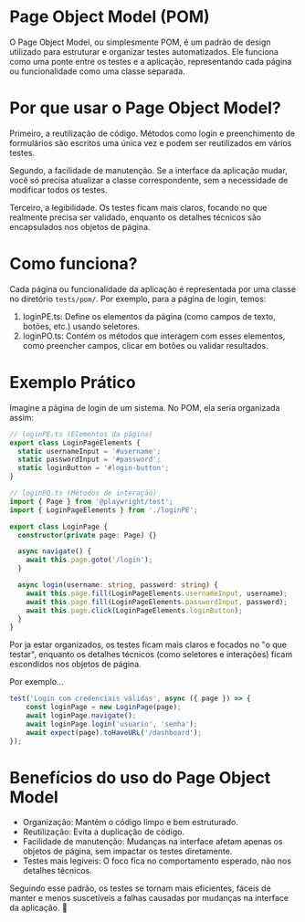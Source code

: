 # Page Object Model (POM)
O Page Object Model, ou simplesmente POM, é um padrão de design utilizado para estruturar e organizar testes automatizados. Ele funciona como uma ponte entre os testes e a aplicação, representando cada página ou funcionalidade como uma classe separada.

# Por que usar o Page Object Model?

Primeiro, a reutilização de código. Métodos como login e preenchimento de formulários são escritos uma única vez e podem ser reutilizados em vários testes.

Segundo, a facilidade de manutenção. Se a interface da aplicação mudar, você só precisa atualizar a classe correspondente, sem a necessidade de modificar todos os testes.

Terceiro, a legibilidade. Os testes ficam mais claros, focando no que realmente precisa ser validado, enquanto os detalhes técnicos são encapsulados nos objetos de página.

# Como funciona?

Cada página ou funcionalidade da aplicação é representada por uma classe no diretório `tests/pom/`. Por exemplo, para a página de login, temos:

1. loginPE.ts: Define os elementos da página (como campos de texto, botões, etc.) usando seletores.
2. loginPO.ts: Contém os métodos que interagem com esses elementos, como preencher campos, clicar em botões ou validar resultados.

# Exemplo Prático

Imagine a página de login de um sistema. No POM, ela seria organizada assim:

```typescript
// loginPE.ts (Elementos da página)
export class LoginPageElements {
  static usernameInput = '#username';
  static passwordInput = '#password';
  static loginButton = '#login-button';
}

// loginPO.ts (Métodos de interação)
import { Page } from '@playwright/test';
import { LoginPageElements } from './loginPE';

export class LoginPage {
  constructor(private page: Page) {}

  async navigate() {
    await this.page.goto('/login');
  }

  async login(username: string, password: string) {
    await this.page.fill(LoginPageElements.usernameInput, username);
    await this.page.fill(LoginPageElements.passwordInput, password);
    await this.page.click(LoginPageElements.loginButton);
  }
}
```
Por ja estar organizados, os testes ficam mais claros e focados no "o que testar", enquanto os detalhes técnicos (como seletores e interações) ficam escondidos nos objetos de página.

Por exemplo...

```typescript
test('Login com credenciais válidas', async ({ page }) => {
    const loginPage = new LoginPage(page);
    await loginPage.navigate();
    await loginPage.login('usuario', 'senha');
    await expect(page).toHaveURL('/dashboard');
});
```

# Benefícios do uso do Page Object Model

* Organização: Mantém o código limpo e bem estruturado.
* Reutilização: Evita a duplicação de código.
* Facilidade de manutenção: Mudanças na interface afetam apenas os objetos de página, sem impactar os testes diretamente.
* Testes mais legíveis: O foco fica no comportamento esperado, não nos detalhes técnicos.

Seguindo esse padrão, os testes se tornam mais eficientes, fáceis de manter e menos suscetíveis a falhas causadas por mudanças na interface da aplicação. 🚀